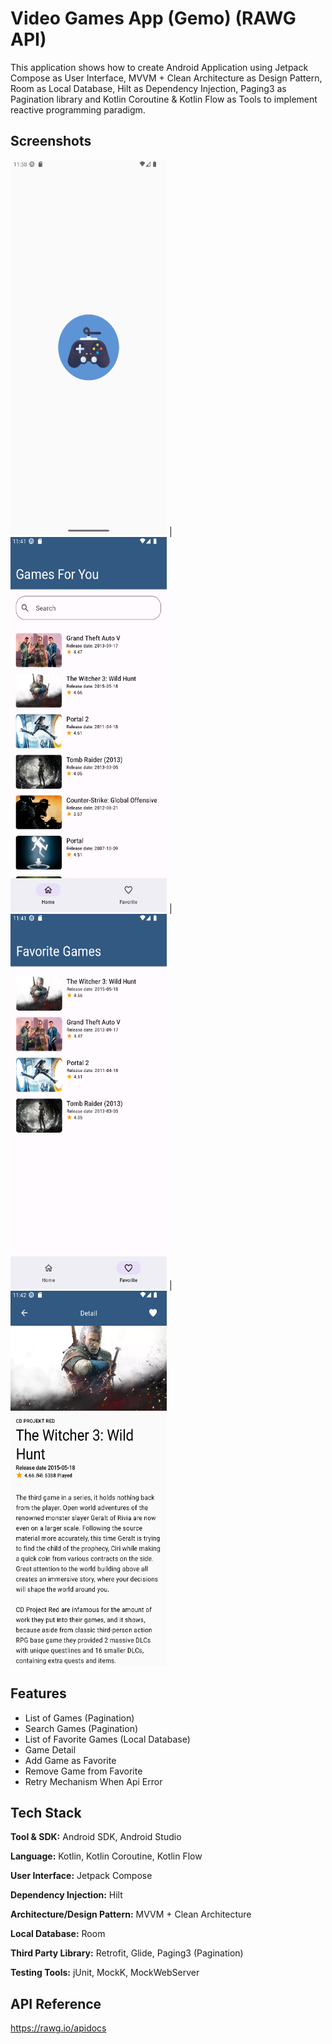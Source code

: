 
# Video Games App (Gemo) (RAWG API)

This application shows how to create Android Application using Jetpack Compose as User Interface, MVVM + Clean Architecture as Design Pattern, Room as Local Database, Hilt as Dependency Injection, Paging3 as Pagination library and Kotlin Coroutine & Kotlin Flow as Tools to implement reactive programming paradigm.

## Screenshots

<img src="https://github.com/sasmita22/VideoGamesApp/blob/main/screenshot/splash_screen.png?raw=true" width="250" height="600"> | <img src="https://github.com/sasmita22/VideoGamesApp/blob/main/screenshot/game_list.png?raw=true" width="250" height="600"> | <img src="https://github.com/sasmita22/VideoGamesApp/blob/main/screenshot/favorite_list.png?raw=true" width="250" height="600"> | <img src="https://github.com/sasmita22/VideoGamesApp/blob/main/screenshot/detail.png?raw=true" width="250" height="600">


## Features

- List of Games (Pagination)
- Search Games (Pagination)
- List of Favorite Games (Local Database)
- Game Detail
- Add Game as Favorite
- Remove Game from Favorite
- Retry Mechanism When Api Error


## Tech Stack

**Tool & SDK:** Android SDK, Android Studio

**Language:** Kotlin, Kotlin Coroutine, Kotlin Flow

**User Interface:** Jetpack Compose

**Dependency Injection:** Hilt

**Architecture/Design Pattern:** MVVM + Clean Architecture

**Local Database:** Room

**Third Party Library:** Retrofit, Glide, Paging3 (Pagination)

**Testing Tools:** jUnit, MockK, MockWebServer

## API Reference
https://rawg.io/apidocs

